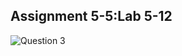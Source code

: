 
## Assignment 5-5:Lab 5-12


![Question 3](https://nimbus-screenshots.s3.amazonaws.com/s/177175c899d91b7ef34b88732d223be4.png)



